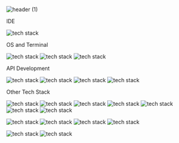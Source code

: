 ![header (1)](https://github.com/wowser20/wowser20/assets/100786249/056b2e97-1f46-402e-96c7-efaf0aa59a70)

IDE


![tech stack](https://img.shields.io/badge/VSCode-0078D4?style=for-the-badge&logo=visual%20studio%20code&logoColor=white)

OS and Terminal


![tech stack](https://img.shields.io/badge/mac%20os-000000?style=for-the-badge&logo=apple&logoColor=white)
![tech stack](https://img.shields.io/badge/iTerm2-000000?style=for-the-badge&logo=iterm2&logoColor=white)
![tech stack](https://img.shields.io/badge/GIT-E44C30?style=for-the-badge&logo=git&logoColor=white)



API Development


![tech stack](https://img.shields.io/badge/MySQL-005C84?style=for-the-badge&logo=mysql&logoColor=white)
![tech stack](https://img.shields.io/badge/Insomnia-5849be?style=for-the-badge&logo=Insomnia&logoColor=white)
![tech stack](https://img.shields.io/badge/Go-00ADD8?style=for-the-badge&logo=go&logoColor=white)
![tech stack](https://img.shields.io/badge/json-5E5C5C?style=for-the-badge&logo=json&logoColor=white)






Other Tech Stack

![tech stack](https://img.shields.io/badge/Laravel-FF2D20?style=for-the-badge&logo=laravel&logoColor=white)
![tech stack](https://img.shields.io/badge/React-20232A?style=for-the-badge&logo=react&logoColor=61DAFB)
![tech stack](https://img.shields.io/badge/Tailwind_CSS-38B2AC?style=for-the-badge&logo=tailwind-css&logoColor=white)
![tech stack](https://img.shields.io/badge/Bootstrap-563D7C?style=for-the-badge&logo=bootstrap&logoColor=white)
![tech stack](https://img.shields.io/badge/HTML5-E34F26?style=for-the-badge&logo=html5&logoColor=white)
![tech stack](https://img.shields.io/badge/CSS3-1572B6?style=for-the-badge&logo=css3&logoColor=white)
![tech stack](https://img.shields.io/badge/JavaScript-323330?style=for-the-badge&logo=javascript&logoColor=F7DF1E)


![tech stack](https://img.shields.io/badge/Python-FFD43B?style=for-the-badge&logo=python&logoColor=blue)
![tech stack](https://img.shields.io/badge/Jupyter-F37626.svg?&style=for-the-badge&logo=Jupyter&logoColor=white)
![tech stack](https://img.shields.io/badge/TensorFlow-FF6F00?style=for-the-badge&logo=TensorFlow&logoColor=white)
![tech stack](https://img.shields.io/badge/Keras-D00000?style=for-the-badge&logo=Keras&logoColor=white)



![tech stack](https://img.shields.io/badge/shopify-8DB543?style=for-the-badge&logo=Shopify&logoColor=white)
![tech stack](https://img.shields.io/badge/C%23-239120?style=for-the-badge&logo=c-sharp&logoColor=white)



	














